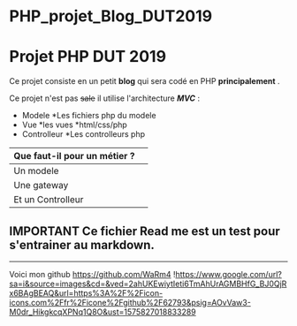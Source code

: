 # PHP_projet_Blog_DUT2019
Projet PHP DUT 2019
===================
Ce projet consiste en un petit **blog** qui sera codé en PHP __principalement__ .

Ce projet n'est pas ~~sale~~ il utilise l'architecture ***MVC*** :

* Modele
 *Les fichiers php du modele
* Vue
 *les vues
  *html/css/php
* Controlleur
 *Les controlleurs php

|Que faut-il pour un métier ? |      |
|-----------------------------|------|
|Un modele                    |      |
|Une gateway                  |      |
|Et un Controlleur            |      |

## IMPORTANT Ce fichier Read me est un test pour s'entrainer au markdown.

-------------------------------------------------------------------------

Voici mon github https://github.com/WaRm4 !https://www.google.com/url?sa=i&source=images&cd=&ved=2ahUKEwiytIeti6TmAhUrAGMBHfG_BJ0QjRx6BAgBEAQ&url=https%3A%2F%2Ficon-icons.com%2Ffr%2Ficone%2Fgithub%2F62793&psig=AOvVaw3-M0dr_HikgkcqXPNq1Q8O&ust=1575827018833289
  


